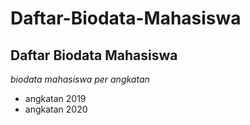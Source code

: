 Daftar-Biodata-Mahasiswa
==
Daftar Biodata Mahasiswa 
--
*biodata mahasiswa per angkatan*
- angkatan 2019
- angkatan 2020
